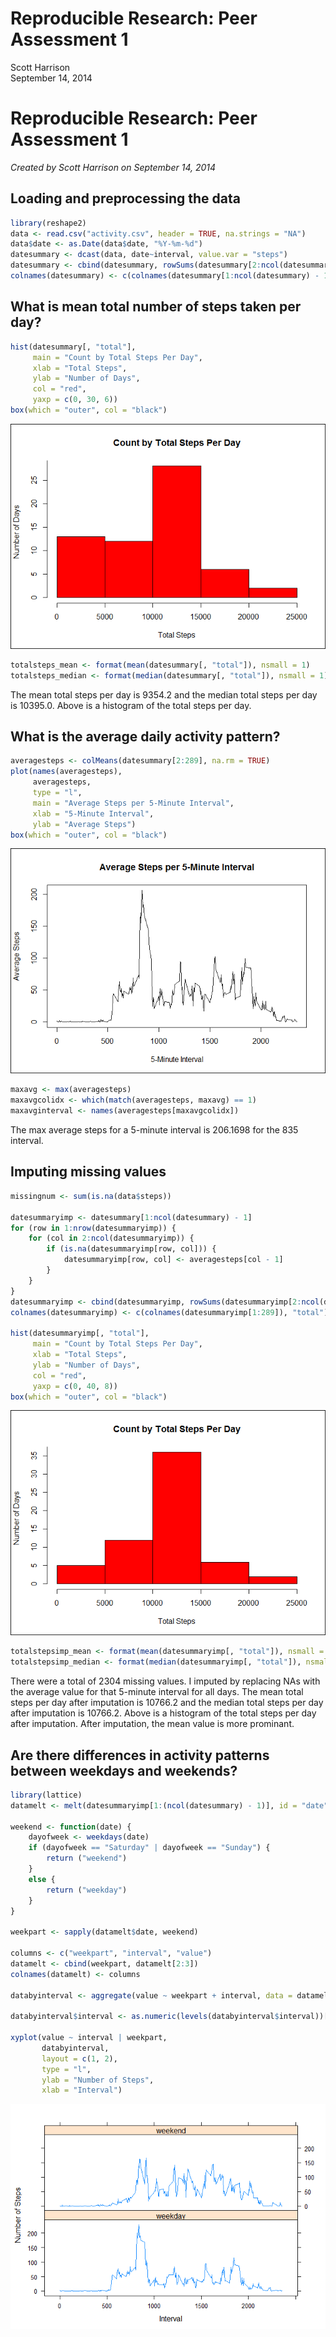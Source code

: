 # Reproducible Research: Peer Assessment 1
Scott Harrison  
September 14, 2014  

Reproducible Research: Peer Assessment 1  
========================================
*Created by Scott Harrison on September 14, 2014*  

## Loading and preprocessing the data

```r
library(reshape2)
data <- read.csv("activity.csv", header = TRUE, na.strings = "NA")
data$date <- as.Date(data$date, "%Y-%m-%d")
datesummary <- dcast(data, date~interval, value.var = "steps")
datesummary <- cbind(datesummary, rowSums(datesummary[2:ncol(datesummary)], na.rm = TRUE))
colnames(datesummary) <- c(colnames(datesummary[1:ncol(datesummary) - 1]), "total")
```

## What is mean total number of steps taken per day?

```r
hist(datesummary[, "total"], 
     main = "Count by Total Steps Per Day", 
     xlab = "Total Steps", 
     ylab = "Number of Days", 
     col = "red",
     yaxp = c(0, 30, 6))
box(which = "outer", col = "black")
```

![plot of chunk totalsteps](./PA1_template_files/figure-html/totalsteps.png) 

```r
totalsteps_mean <- format(mean(datesummary[, "total"]), nsmall = 1)
totalsteps_median <- format(median(datesummary[, "total"]), nsmall = 1)
```

The mean total steps per day is 9354.2 and the median total steps per day is 
10395.0.  Above is a histogram of the total steps per day.  

## What is the average daily activity pattern?

```r
averagesteps <- colMeans(datesummary[2:289], na.rm = TRUE)
plot(names(averagesteps), 
     averagesteps, 
     type = "l",
     main = "Average Steps per 5-Minute Interval",
     xlab = "5-Minute Interval",
     ylab = "Average Steps")
box(which = "outer", col = "black")
```

![plot of chunk averagesteps](./PA1_template_files/figure-html/averagesteps.png) 

```r
maxavg <- max(averagesteps)
maxavgcolidx <- which(match(averagesteps, maxavg) == 1)
maxavginterval <- names(averagesteps[maxavgcolidx])
```

The max average steps for a 5-minute interval is 206.1698 for the 835 interval.  

## Imputing missing values

```r
missingnum <- sum(is.na(data$steps))

datesummaryimp <- datesummary[1:ncol(datesummary) - 1]
for (row in 1:nrow(datesummaryimp)) {
    for (col in 2:ncol(datesummaryimp)) {
        if (is.na(datesummaryimp[row, col])) {
            datesummaryimp[row, col] <- averagesteps[col - 1]
        }
    }   
}
datesummaryimp <- cbind(datesummaryimp, rowSums(datesummaryimp[2:ncol(datesummaryimp)], na.rm = TRUE))
colnames(datesummaryimp) <- c(colnames(datesummaryimp[1:289]), "total")

hist(datesummaryimp[, "total"], 
     main = "Count by Total Steps Per Day", 
     xlab = "Total Steps", 
     ylab = "Number of Days", 
     col = "red",
     yaxp = c(0, 40, 8))
box(which = "outer", col = "black")
```

![plot of chunk missingvalues](./PA1_template_files/figure-html/missingvalues.png) 

```r
totalstepsimp_mean <- format(mean(datesummaryimp[, "total"]), nsmall = 1)
totalstepsimp_median <- format(median(datesummaryimp[, "total"]), nsmall = 1)
```

There were a total of 2304 missing values.  I imputed by replacing NAs with the average value for that 5-minute interval for all days.  The mean total steps per day after imputation is 10766.2 and the median total steps per day after imputation is 10766.2.  Above is a histogram of the total steps per day after imputation.  After imputation, the mean value is more prominant.

## Are there differences in activity patterns between weekdays and weekends?

```r
library(lattice)
datamelt <- melt(datesummaryimp[1:(ncol(datesummary) - 1)], id = "date")

weekend <- function(date) {
    dayofweek <- weekdays(date)
    if (dayofweek == "Saturday" | dayofweek == "Sunday") {
        return ("weekend")
    }
    else {
        return ("weekday")
    }
}

weekpart <- sapply(datamelt$date, weekend)

columns <- c("weekpart", "interval", "value")
datamelt <- cbind(weekpart, datamelt[2:3])
colnames(datamelt) <- columns

databyinterval <- aggregate(value ~ weekpart + interval, data = datamelt, mean)

databyinterval$interval <- as.numeric(levels(databyinterval$interval))[databyinterval$interval]

xyplot(value ~ interval | weekpart, 
       databyinterval, 
       layout = c(1, 2),
       type = "l",
       ylab = "Number of Steps",
       xlab = "Interval")
```

![plot of chunk weekends](./PA1_template_files/figure-html/weekends.png) 
